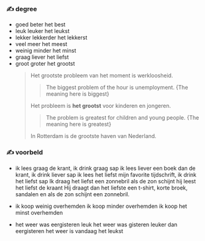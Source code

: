 ### :writing_hand: degree
- goed beter het best
- leuk leuker het leukst
- lekker lekkerder het lekkerst
- veel meer het meest
- weinig minder het minst
- graag liever het liefst
- groot groter het grootst
    > Het grootste probleem van het moment is werkloosheid.
    >
    > > The biggest problem of the hour is unemployment. {The meaning here is biggest}
    >
    > Het probleem is **het grootst** voor kinderen en jongeren.
    >> The problem is greatest for children and young people. {The meaning here is greatest}
    >
    > In Rotterdam is de grootste haven van Nederland.

### :writing_hand: voorbeld
-
    ik lees graag de krant, ik drink graag sap
    ik lees liever een boek dan de krant, ik drink liever sap
    ik lees het liefst mijn favorite tijdschrift, ik drink het liefst sap
    Ik draag het liefst een zonnebril als de zon schijnt
    hij leest het liefst de kraant
    Hij draagt dan het liefste een t-shirt, korte broek, sandalen en als de zon schijnt een zonnebril.

-
    ik koop weinig overhemden
    ik koop minder overhemden
    ik koop het minst overhemden

-   het weer was eergisteren leuk
    het weer was gisteren leuker dan eergisteren
    het weer is vandaag het leukst
